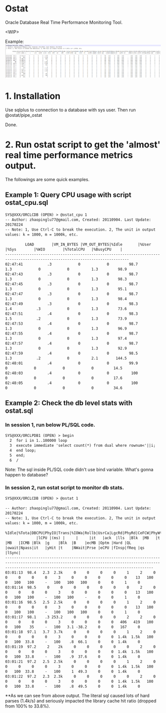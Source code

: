 # Ostat
Oracle Database Real Time Performance Monitoring Tool.

\<WIP\>

Example:
![alt text](screenshots/ostat.png)


# **1. Installation**
Use sqlplus to connection to a database with sys user. Then run 
@ostat/pipe_ostat

Done.



# **2. Run ostat script to get the 'almost' real time performance metrics output.**
The followings are some quick examples.


## **Example 1: Query CPU usage with script ostat_cpu.sql**

```
SYS@XXX/ORCLCDB (OPEN) > @ostat_cpu 1
-- Author: zhaopinglu77@gmail.com, Created: 20110904. Last Update: 20170224
-- Note: 1, Use Ctrl-C to break the execution. 2, The unit in output values: k = 1000, m = 1000k, etc.

         LOAD        |VM_IN_BYTES |VM_OUT_BYTES|%Idle       |%User       |%Sys        |%WIO        |%TotalCPU   |%BusyCPU    |
------------------------------------------------------------------------------------------------------------------------------
02:47:41           .3            0            0         98.7          1.3            0            0          1.3         98.9
02:47:43           .3            0            0         98.7          1.3            0            0          1.3         98.3
02:47:45           .3            0            0         98.7          1.3            0            0          1.3         95.1
02:47:47           .3            0            0         98.7          1.3            0            0          1.3         98.4
02:47:49           .3            0            0         98.3          1.4           .3            0          1.3         73.6
02:47:51           .4            0            0         98.3          1.5           .2            0          1.3         73.9
02:47:53           .4            0            0         98.7          1.3            0            0          1.3         96.9
02:47:55           .4            0            0         98.7          1.3            0            0          1.3         97.4
02:47:57           .4            0            0         98.7          1.3            0            0          1.3         92.9
02:47:59           .4            0            0         98.5          1.3           .2            0          2.1        144.5
02:48:01           .4            0            0         99.9            0            0            0            0         14.5
02:48:03           .4            0            0          100            0            0            0            0         17.6
02:48:05           .4            0            0          100            0            0            0            0         34.6
```




## **Example 2: Check the db level stats with ostat.sql**

### In session 1, run below PL/SQL code. 
```
SYS@XXX/ORCLPDB1 (OPEN) > begin
  2  for i in 1..100000 loop
  3  execute immediate 'select count(*) from dual where rownum<'||i;
  4  end loop;
  5  end;
  6  /
```

Note: The sql inside PL/SQL code didn't use bind variable. What's gonna happen to database? 



### In session 2, run ostat script to monitor db stats.

```
SYS@XXX/ORCLCDB (OPEN) > @ostat 1

-- Author: zhaopinglu77@gmail.com, Created: 20110904. Last Update: 20170224
-- Note: 1, Use Ctrl-C to break the execution. 2, The unit in output values: k = 1000, m = 1000k, etc.
         %Idle|%Tota|DBCPU|PhyIO|Trans|%IOWa|Rollb|UsrCa|LgcRd|PhyRd|CeFCW|PhyWt|CePhy|PhyRd|BlkCh|PhyWt|RedoM|UndoV|WArea|Parse|ExecS|%BufN|WArea|%BufH|%Libr|%FCHi|%Redo|%Soft|%NPrs|FreBu|FreBu|EnqRe|LogFi|
              |lCPU |(ms) |     |     |it   |ack  |lls  |Blk  |MB   |t    |MB   |ICMB |Blk  |g    |Blk  |B    |ecMB |Optm |Hard |QL   |owait|Npass|it   |yHit |t    |NWait|Prse |eCPU |fInsp|fReq |qs   |lSync|
---------------------------------------------------------------------------------------------------------------------------------------------------------------------------------------------------------------
03:01:13  98.4   2.3  2.3k     0     0     0     0     1     2     0     0     0     0     0     3     0     0     0     0     0    13   100     0   100   100     -   100   100   100     0     0     1     0
03:01:14  98.5     0     0     0     0     0     0     0     2     0     0     0     0     0     3     0     0     0     0     0    13   100     0   100   100     -   100   100     -     0     0     1     0
03:01:16  98.5   2.5  2.5k     0     0     0     0     1     2     0     0     0     0     0     3     0     0     0     0     0    13   100     0   100   100     -   100   100   100     0     0     1     0
03:01:17  98.1    .3 253.2     0     0     0     0     2     2     0     0     0     0     0     3     0     0     0     0   406   419   100     0   100    35     -   100   3.1 -38.2     0     0   167     0
03:01:18  97.1   3.7  3.7k     0     0     0     0     1     2     0     0     0     0     0     3     0     0     0     0  1.4k  1.5k   100     0   100  33.8     -   100    .8  66.1     0     0  1.4k     0
03:01:19  97.2     2    2k     0     0     0     0     0     2     0     0     0     0     0     3     0     0     0     0  1.4k  1.5k   100     0   100  33.8     -   100    .9  37.6     0     0  1.4k     0
03:01:21  97.2   2.5  2.5k     0     0     0     0     1     2     0     0     0     0     0     3     0     0     0     0  1.4k  1.5k   100     0   100  33.8     -   100     1  49.3     0     0  1.4k     0
03:01:22  97.2   2.3  2.3k     0     0     0     0     0     2     0     0     0     0     0     3     0     0     0     0  1.4k  1.5k   100     0   100  33.8     -   100    .8  49.5     0     0  1.4k     0
```

**As we can see from above output. The literal sql caused lots of hard parses (1.4k/s) and seriously impacted the library cache hit ratio (dropped from 100% to 33.8%).
